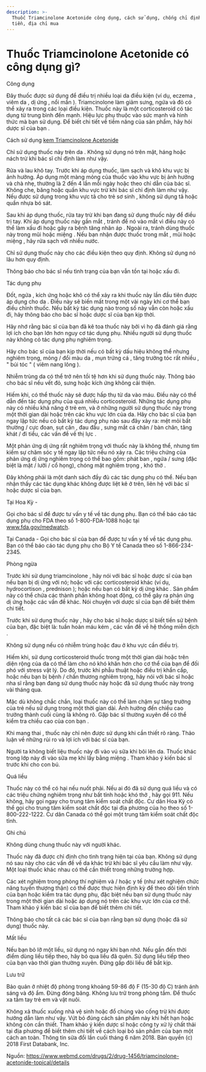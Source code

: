 ```yaml
---
description: >-
  Thuốc Triamcinolone Acetonide công dụng, cách sử dụng, chống chỉ định, giá
  tiền, địa chỉ mua
---
```


# Thuốc Triamcinolone Acetonide có công dụng gì?

Công dụng

Đây thuốc được sử dụng để điều trị nhiều loại da điều kiện \(ví dụ, eczema , viêm da , dị ứng , nổi mẩn \). Triamcinolone làm giảm sưng, ngứa và đỏ có thể xảy ra trong các loại điều kiện. Thuốc này là một corticosteroid có tác dụng từ trung bình đến mạnh. Hiệu lực phụ thuộc vào sức mạnh và hình thức mà bạn sử dụng. Để biết chi tiết về tiềm năng của sản phẩm, hãy hỏi dược sĩ của bạn .

Cách sử dụng [kem Triamcinolone Acetonide](https://thuocdantoc.vn/thuoc/triamcinolone-acetonide)

Chỉ sử dụng thuốc này trên da . Không sử dụng nó trên mặt, háng hoặc nách trừ khi bác sĩ chỉ định làm như vậy.

Rửa và lau khô tay. Trước khi áp dụng thuốc, làm sạch và khô khu vực bị ảnh hưởng. Áp dụng một màng mỏng của thuốc vào khu vực bị ảnh hưởng và chà nhẹ, thường là 2 đến 4 lần mỗi ngày hoặc theo chỉ dẫn của bác sĩ. Không che, băng hoặc quấn khu vực trừ khi bác sĩ chỉ định làm như vậy. Nếu được sử dụng trong khu vực tã cho trẻ sơ sinh , không sử dụng tã hoặc quần nhựa bó sát.

Sau khi áp dụng thuốc, rửa tay trừ khi bạn đang sử dụng thuốc này để điều trị tay. Khi áp dụng thuốc này gần mắt , tránh để nó vào mắt vì điều này có thể làm xấu đi hoặc gây ra bệnh tăng nhãn áp . Ngoài ra, tránh dùng thuốc này trong mũi hoặc miệng . Nếu bạn nhận được thuốc trong mắt , mũi hoặc miệng , hãy rửa sạch với nhiều nước.

Chỉ sử dụng thuốc này cho các điều kiện theo quy định. Không sử dụng nó lâu hơn quy định.

Thông báo cho bác sĩ nếu tình trạng của bạn vẫn tồn tại hoặc xấu đi.

Tác dụng phụ

Đốt, ngứa , kích ứng hoặc khô có thể xảy ra khi thuốc này lần đầu tiên được áp dụng cho da . Điều này sẽ biến mất trong một vài ngày khi cơ thể bạn điều chỉnh thuốc. Nếu bất kỳ tác dụng nào trong số này vẫn còn hoặc xấu đi, hãy thông báo cho bác sĩ hoặc dược sĩ của bạn kịp thời.

Hãy nhớ rằng bác sĩ của bạn đã kê toa thuốc này bởi vì họ đã đánh giá rằng lợi ích cho bạn lớn hơn nguy cơ tác dụng phụ. Nhiều người sử dụng thuốc này không có tác dụng phụ nghiêm trọng.

Hãy cho bác sĩ của bạn kịp thời nếu có bất kỳ dấu hiệu không thể nhưng nghiêm trọng, mỏng / đổi màu da , mụn trứng cá , tăng trưởng tóc rất nhiều , " búi tóc " \( viêm nang lông \).

Nhiễm trùng da có thể trở nên tồi tệ hơn khi sử dụng thuốc này. Thông báo cho bác sĩ nếu vết đỏ, sưng hoặc kích ứng không cải thiện.

Hiếm khi, có thể thuốc này sẽ được hấp thụ từ da vào máu. Điều này có thể dẫn đến tác dụng phụ của quá nhiều corticosteroid. Những tác dụng phụ này có nhiều khả năng ở trẻ em, và ở những người sử dụng thuốc này trong một thời gian dài hoặc trên các khu vực lớn của da. Hãy cho bác sĩ của bạn ngay lập tức nếu có bất kỳ tác dụng phụ nào sau đây xảy ra: mệt mỏi bất thường / cực đoan, sụt cân , đau đầu , sưng mắt cá chân / bàn chân, tăng khát / đi tiểu, các vấn đề về thị lực .

Một phản ứng dị ứng rất nghiêm trọng với thuốc này là không thể, nhưng tìm kiếm sự chăm sóc y tế ngay lập tức nếu nó xảy ra. Các triệu chứng của phản ứng dị ứng nghiêm trọng có thể bao gồm: phát ban , ngứa / sưng \(đặc biệt là mặt / lưỡi / cổ họng\), chóng mặt nghiêm trọng , khó thở .

Đây không phải là một danh sách đầy đủ các tác dụng phụ có thể. Nếu bạn nhận thấy các tác dụng khác không được liệt kê ở trên, liên hệ với bác sĩ hoặc dược sĩ của bạn.

Tại Hoa Kỳ -

Gọi cho bác sĩ để được tư vấn y tế về tác dụng phụ. Bạn có thể báo cáo tác dụng phụ cho FDA theo số 1-800-FDA-1088 hoặc tại www.fda.gov/medwatch.

Tại Canada - Gọi cho bác sĩ của bạn để được tư vấn y tế về tác dụng phụ. Bạn có thể báo cáo tác dụng phụ cho Bộ Y tế Canada theo số 1-866-234-2345.

Phòng ngừa

Trước khi sử dụng triamcinolone , hãy nói với bác sĩ hoặc dược sĩ của bạn nếu bạn bị dị ứng với nó; hoặc với các corticosteroid khác \(ví dụ, hydrocortison , prednison \); hoặc nếu bạn có bất kỳ dị ứng khác . Sản phẩm này có thể chứa các thành phần không hoạt động, có thể gây ra phản ứng dị ứng hoặc các vấn đề khác. Nói chuyện với dược sĩ của bạn để biết thêm chi tiết.

Trước khi sử dụng thuốc này , hãy cho bác sĩ hoặc dược sĩ biết tiền sử bệnh của bạn, đặc biệt là: tuần hoàn máu kém , các vấn đề về hệ thống miễn dịch .

Không sử dụng nếu có nhiễm trùng hoặc đau ở khu vực cần điều trị.

Hiếm khi, sử dụng corticosteroid thuốc trong một thời gian dài hoặc trên diện rộng của da có thể làm cho nó khó khăn hơn cho cơ thể của bạn để đối phó với stress vật lý. Do đó, trước khi phẫu thuật hoặc điều trị khẩn cấp, hoặc nếu bạn bị bệnh / chấn thương nghiêm trọng, hãy nói với bác sĩ hoặc nha sĩ rằng bạn đang sử dụng thuốc này hoặc đã sử dụng thuốc này trong vài tháng qua.

Mặc dù không chắc chắn, loại thuốc này có thể làm chậm sự tăng trưởng của trẻ nếu sử dụng trong một thời gian dài. Ảnh hưởng đến chiều cao trưởng thành cuối cùng là không rõ. Gặp bác sĩ thường xuyên để có thể kiểm tra chiều cao của con bạn .

Khi mang thai , thuốc này chỉ nên được sử dụng khi cần thiết rõ ràng. Thảo luận về những rủi ro và lợi ích với bác sĩ của bạn.

Người ta không biết liệu thuốc này đi vào vú sữa khi bôi lên da. Thuốc khác trong lớp này đi vào sữa mẹ khi lấy bằng miệng . Tham khảo ý kiến ​​bác sĩ trước khi cho con bú.

Quá liều

Thuốc này có thể có hại nếu nuốt phải. Nếu ai đó đã sử dụng quá liều và có các triệu chứng nghiêm trọng như bất tỉnh hoặc khó thở , hãy gọi 911. Nếu không, hãy gọi ngay cho trung tâm kiểm soát chất độc. Cư dân Hoa Kỳ có thể gọi cho trung tâm kiểm soát chất độc tại địa phương của họ theo số 1- 800-222-1222. Cư dân Canada có thể gọi một trung tâm kiểm soát chất độc tỉnh.

Ghi chú

Không dùng chung thuốc này với người khác.

Thuốc này đã được chỉ định cho tình trạng hiện tại của bạn. Không sử dụng nó sau này cho các vấn đề về da khác trừ khi bác sĩ yêu cầu làm như vậy. Một loại thuốc khác nhau có thể cần thiết trong những trường hợp.

Các xét nghiệm trong phòng thí nghiệm và / hoặc y tế \(như xét nghiệm chức năng tuyến thượng thận\) có thể được thực hiện định kỳ để theo dõi tiến trình của bạn hoặc kiểm tra tác dụng phụ, đặc biệt nếu bạn sử dụng thuốc này trong một thời gian dài hoặc áp dụng nó trên các khu vực lớn của cơ thể. Tham khảo ý kiến ​​bác sĩ của bạn để biết thêm chi tiết.

Thông báo cho tất cả các bác sĩ của bạn rằng bạn sử dụng \(hoặc đã sử dụng\) thuốc này.

Mất liều

Nếu bạn bỏ lỡ một liều, sử dụng nó ngay khi bạn nhớ. Nếu gần đến thời điểm dùng liều tiếp theo, hãy bỏ qua liều đã quên. Sử dụng liều tiếp theo của bạn vào thời gian thường xuyên. Đừng gấp đôi liều để bắt kịp.

Lưu trữ

Bảo quản ở nhiệt độ phòng trong khoảng 59-86 độ F \(15-30 độ C\) tránh ánh sáng và độ ẩm. Đừng đóng băng. Không lưu trữ trong phòng tắm. Để thuốc xa tầm tay trẻ em và vật nuôi.

Không xả thuốc xuống nhà vệ sinh hoặc đổ chúng vào cống trừ khi được hướng dẫn làm như vậy. Vứt bỏ đúng cách sản phẩm này khi hết hạn hoặc không còn cần thiết. Tham khảo ý kiến dược sĩ hoặc công ty xử lý chất thải tại địa phương để biết thêm chi tiết về cách loại bỏ sản phẩm của bạn một cách an toàn. Thông tin sửa đổi lần cuối tháng 6 năm 2018. Bản quyền \(c\) 2018 First Databank, Inc.

Nguồn: https://www.webmd.com/drugs/2/drug-1456/triamcinolone-acetonide-topical/details

